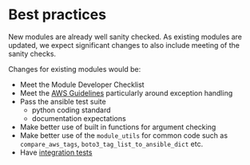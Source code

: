 # Best practices

New modules are already well sanity checked. As
existing modules are updated, we expect significant
changes to also include meeting of the sanity checks.

Changes for existing modules would be:
* Meet the Module Developer Checklist
* Meet the [AWS Guidelines](https://github.com/ansible/ansible/blob/devel/lib/ansible/modules/cloud/amazon/GUIDELINES.md)
  particularly around exception handling
* Pass the ansible test suite
   - python coding standard
   - documentation expectations
* Make better use of built in functions for
  argument checking
* Make better use of the `module_utils` for common
  code such as `compare_aws_tags`,
  `boto3_tag_list_to_ansible_dict` etc.
* Have [integration tests](integration.md)
